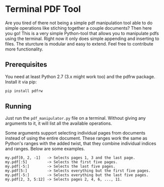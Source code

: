 Terminal PDF Tool
=================

Are you tired of there not being a simple pdf manipulation tool able to do simple operations like stiching together a couple documents? Then here you go! This is a very simple Python-tool that allows you to manipulate pdfs using the terminal. Right now it only does simple appending and inserting to files. The sturcture is modular and easy to extend. Feel free to contribute more functionality.

Prerequisites
-------------

You need at least Python 2.7 (3.x might work too) and the pdfrw package. Install it via pip:

```bash
pip install pdfrw
```

Running
-------

Just run the `pdf_manipulator.py` file on a terminal. Without giving any arguments to it, it will list all the available operations.

Some arguments support selecting individual pages from documents instead of using the entire document. These ranges work the same as Python's ranges with the added twist, that they combine individual indices and ranges. Below are some examples.

```
my.pdf[0, 2, -1]   -> Selects pages 1, 3 and the last page.
my.pdf[:5]         -> Selects the first five pages.
my.pdf[-5:]        -> Selects the last five pages.
my.pdf[5:]         -> Selects everything but the first five pages.
my.pdf[-5:]        -> Selects everything but the last five pages.
my.pdf[2, 3, 5:12] -> Selects pages 2, 4, 6, ..., 11.
```